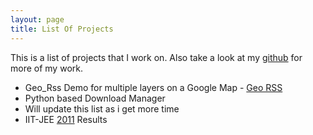 ```yaml
---
layout: page
title: List Of Projects
---
```


This is a list of projects that I work on. Also take a look at my [github](http://github.com/captn3m0) for more of my work.

* Geo_Rss Demo for multiple layers on a Google Map - [Geo RSS](./geo_rss/)
* Python based Download Manager
* Will update this list as i get more time
* IIT-JEE [2011](/projects/iitjee/) Results 
